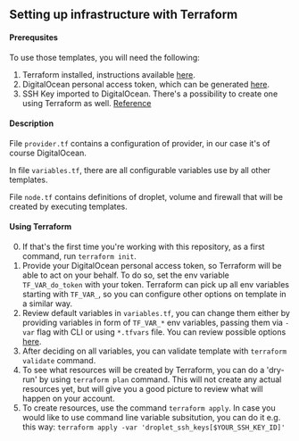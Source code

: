 ## Setting up infrastructure with Terraform

#### Prerequsites

To use those templates, you will need the following:

1. Terraform installed, instructions available [here](https://www.terraform.io/intro/getting-started/install.html). 
2. DigitalOcean personal access token, which can be generated [here](https://cloud.digitalocean.com/settings/api/tokens).
3. SSH Key imported to DigitalOcean. There's a possibility to create one using Terraform as well. [Reference](https://www.terraform.io/docs/providers/do/r/ssh_key.html)

#### Description

File `provider.tf` contains a configuration of provider, in our case it's of course DigitalOcean.

In file `variables.tf`, there are all configurable variables use by all other templates.

File `node.tf` contains definitions of droplet, volume and firewall that will be created by executing templates.

#### Using Terraform

0. If that's the first time you're working with this repository, as a first command, run `terraform init`.
1. Provide your DigitalOcean personal access token, so Terraform will be able to act on your behalf. To do so, set the env variable `TF_VAR_do_token` with your token. Terraform can pick up all env variables starting with `TF_VAR_`, so you can configure other options on template in a similar way.
2. Review default variables in `variables.tf`, you can change them either by providing variables in form of `TF_VAR_*` env variables, passing them via `-var` flag with CLI or using `*.tfvars` file. You can review possible options [here](https://www.terraform.io/intro/getting-started/variables.html).
3. After deciding on all variables, you can validate template with `terraform validate` command.
4. To see what resources will be created by Terraform, you can do a 'dry-run' by using `terraform plan` command. This will not create any actual resources yet, but will give you a good picture to review what will happen on your account.
5. To create resources, use the command `terraform apply`. In case you would like to use command line variable subsitution, you can do it e.g. this way: `terraform apply -var 'droplet_ssh_keys[$YOUR_SSH_KEY_ID]'`

